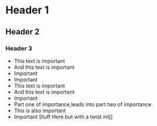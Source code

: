 # Header 1

## Header 2

### Header 3
- This text is important
- And this text is important
- Important
- Important
- This text is important
- And this text is important
- Important
- Part one of importance,leads into part two of importance
- This is also important
- Important Stuff Here but with a twist int[]
